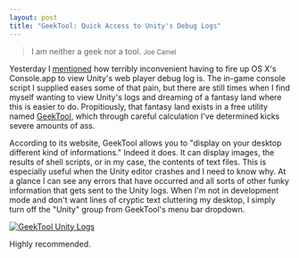```yaml
---
layout: post
title: "GeekTool: Quick Access to Unity's Debug Logs"
---
```


> I am neither a geek nor a tool.
> <small>Joe Camel</small>

Yesterday I [mentioned](/2010/consolitis/) how terribly inconvenient having to fire up OS X's Console.app to view Unity's web player debug log is. The in-game console script I supplied eases some of that pain, but there are still times when I find myself wanting to view Unity's logs and dreaming of a fantasy land where this is easier to do. Propitiously, that fantasy land exists in a free utility named [GeekTool](http://projects.tynsoe.org/en/geektool/), which through careful calculation I've determined kicks severe amounts of ass.

According to its website, GeekTool allows you to "display on your desktop different kind of informations." Indeed it does. It can display images, the results of shell scripts, or in my case, the contents of text files. This is especially useful when the Unity editor crashes and I need to know why. At a glance I can see any errors that have occurred and all sorts of other funky information that gets sent to the Unity logs. When I'm not in development mode and don't want lines of cryptic text cluttering my desktop, I simply turn off the "Unity" group from GeekTool's menu bar dropdown.

<a href="/img/geektool_unity_logs.jpg"><img src="geektool_unity_logs_small.jpg" alt="GeekTool Unity Logs" /></a>

Highly recommended.
